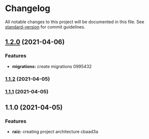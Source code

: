 # Changelog

All notable changes to this project will be documented in this file. See [standard-version](https://github.com/conventional-changelog/standard-version) for commit guidelines.

## [1.2.0](///compare/v1.1.2...v1.2.0) (2021-04-06)


### Features

* **migrations:** create migrations 0995432

### [1.1.2](///compare/v1.1.1...v1.1.2) (2021-04-05)

### [1.1.1](///compare/v1.1.0...v1.1.1) (2021-04-05)

## 1.1.0 (2021-04-05)


### Features

* **raiz:** creating project architecture cbaad3a
